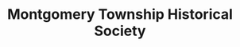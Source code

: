 ---
layout: repo
title: "Montgomery Township Historical Society"
id: 14557
permalink: repos/14557/
---